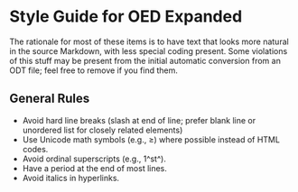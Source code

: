 # Style Guide for OED Expanded

The rationale for most of these items is to have text that looks more natural in the source Markdown, with less special coding present. Some violations of this stuff may be present from the initial automatic conversion from an ODT file; feel free to remove if you find them. 

## General Rules
- Avoid hard line breaks (slash at end of line; prefer blank line or unordered list for closely related elements)
- Use Unicode math symbols (e.g., ≥) where possible instead of HTML codes.
- Avoid ordinal superscripts (e.g., 1^st^).
- Have a period at the end of most lines.
- Avoid italics in hyperlinks.


